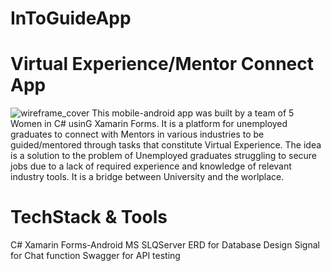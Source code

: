 # InToGuideApp 
# Virtual Experience/Mentor Connect App
![wireframe_cover](https://github.com/NoloBA/InToGuideApp/assets/59802813/ae796dcc-c3c8-4eff-a879-cc1b599aa212)
This mobile-android app was built by a team of 5 Women in C# usinG Xamarin Forms.
It is a platform for unemployed graduates to connect with Mentors in various industries to be guided/mentored through tasks that constitute Virtual Experience.
The idea is a solution to the problem of Unemployed graduates struggling to secure jobs due to a lack of required experience and knowledge of relevant industry tools.
It is a bridge between University and the worlplace.

# TechStack & Tools
C#
Xamarin Forms-Android
MS SLQServer
ERD for Database Design
Signal for Chat function
Swagger for API testing



